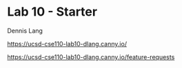 # Lab 10 - Starter
Dennis Lang

https://ucsd-cse110-lab10-dlang.canny.io/

https://ucsd-cse110-lab10-dlang.canny.io/feature-requests
